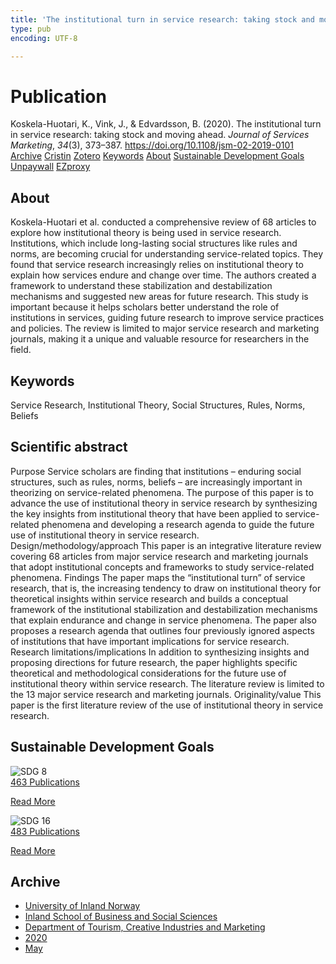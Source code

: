 ```yaml
---
title: 'The institutional turn in service research: taking stock and moving ahead'
type: pub
encoding: UTF-8

---
```

<h1>Publication</h1>
<article id="csl-bib-container-V7PH3MZC" class="csl-bib-container">
  <div class="csl-bib-body"> <div class="csl-entry">Koskela-Huotari, K., Vink, J., &#38; Edvardsson, B. (2020). The institutional turn in service research: taking stock and moving ahead. <i>Journal of Services Marketing</i>, <i>34</i>(3), 373–387. <a href="https://doi.org/10.1108/jsm-02-2019-0101">https://doi.org/10.1108/jsm-02-2019-0101</a></div> </div>
  <div class="csl-bib-buttons">
    <a href="#taxonomy-article-V7PH3MZC" alt="archive" class="csl-bib-button">Archive</a>
    <a href="https://app.cristin.no/results/show.jsf?id=1810209" alt="Cristin" class="csl-bib-button">Cristin</a>
    <a href="http://zotero.org/groups/5881554/items/V7PH3MZC" alt="Zotero" class="csl-bib-button">Zotero</a>
    <a href="#keywords-article-V7PH3MZC" alt="keywords" class="csl-bib-button">Keywords</a>
    <a href="#about-article-V7PH3MZC" alt="about_pub" class="csl-bib-button">About</a>
    <a href="#sdg-article-V7PH3MZC" alt="sdg" class="csl-bib-button">Sustainable Development Goals</a>
    <a href="https://doi.org/10.1108/jsm-02-2019-0101" alt="Unpaywall" class="csl-bib-button">Unpaywall</a>
    <a href="https://doi.org/10.1108/jsm-02-2019-0101" alt="EZproxy" class="csl-bib-button">EZproxy</a>
  </div>
  <div id="csl-bib-meta-container-V7PH3MZC"></div>
</article>
<div id="csl-bib-meta-V7PH3MZC" class="csl-bib-meta">
  <article id="about-article-V7PH3MZC" class="about_pub-article">
    <h1>About</h1>
    Koskela-Huotari et al. conducted a comprehensive review of 68 articles to explore how institutional theory is being used in service research. Institutions, which include long-lasting social structures like rules and norms, are becoming crucial for understanding service-related topics. They found that service research increasingly relies on institutional theory to explain how services endure and change over time. The authors created a framework to understand these stabilization and destabilization mechanisms and suggested new areas for future research. This study is important because it helps scholars better understand the role of institutions in services, guiding future research to improve service practices and policies. The review is limited to major service research and marketing journals, making it a unique and valuable resource for researchers in the field.
  </article>
  <article id="keywords-article-V7PH3MZC" class="keywords-article">
    <h1>Keywords</h1>
    Service Research, Institutional Theory, Social Structures, Rules, Norms, Beliefs
  </article>
  <article id="abstract-article-V7PH3MZC" class="abstract-article">
    <h1>Scientific abstract</h1>
    Purpose Service scholars are finding that institutions – enduring social structures, such as rules, norms, beliefs – are increasingly important in theorizing on service-related phenomena. The purpose of this paper is to advance the use of institutional theory in service research by synthesizing the key insights from institutional theory that have been applied to service-related phenomena and developing a research agenda to guide the future use of institutional theory in service research. Design/methodology/approach This paper is an integrative literature review covering 68 articles from major service research and marketing journals that adopt institutional concepts and frameworks to study service-related phenomena. Findings The paper maps the “institutional turn” of service research, that is, the increasing tendency to draw on institutional theory for theoretical insights within service research and builds a conceptual framework of the institutional stabilization and destabilization mechanisms that explain endurance and change in service phenomena. The paper also proposes a research agenda that outlines four previously ignored aspects of institutions that have important implications for service research. Research limitations/implications In addition to synthesizing insights and proposing directions for future research, the paper highlights specific theoretical and methodological considerations for the future use of institutional theory within service research. The literature review is limited to the 13 major service research and marketing journals. Originality/value This paper is the first literature review of the use of institutional theory in service research.
  </article>
  <article id="sdg-article-V7PH3MZC" class="sdg-article">
    <h1>Sustainable Development Goals</h1>
    <div class="sdg-container"><div id="sdg8" class="sdg">
        <img src="{{< params subfolder >}}images/sdg/sdg08_en.png" class="image" alt="SDG 8">
        <div class="sdg-overlay">
          <a href="{{< params subfolder >}}en/archive/?sdg=8#archive" class="sdg-publication-count"><span>463</span> Publications</a>
          <p><a href="https://sdgs.un.org/goals/goal8" class="sdg-read-more">Read More</a></p>
        </div>
      </div> <div id="sdg16" class="sdg">
        <img src="{{< params subfolder >}}images/sdg/sdg16_en.png" class="image" alt="SDG 16">
        <div class="sdg-overlay">
          <a href="{{< params subfolder >}}en/archive/?sdg=16#archive" class="sdg-publication-count"><span>483</span> Publications</a>
          <p><a href="https://sdgs.un.org/goals/goal16" class="sdg-read-more">Read More</a></p>
        </div>
      </div></div>
  </article>
  <article id="taxonomy-article-V7PH3MZC" class="taxonomy-article">
    <h1>Archive</h1>
    <ul>
      <li><a href="{{< params subfolder >}}en/archive/?key=3DCRN523">University of Inland Norway</a></li>
      <li><a href="{{< params subfolder >}}en/archive/?key=DU8Q9LN9">Inland School of Business and Social Sciences</a></li>
      <li><a href="{{< params subfolder >}}en/archive/?key=HTIZLGPZ">Department of Tourism, Creative Industries and Marketing</a></li>
      <li><a href="{{< params subfolder >}}en/archive/?key=6V8B4IYP">2020</a></li>
      <li><a href="{{< params subfolder >}}en/archive/?key=D72HBFQ3">May</a></li>
    </ul>
  </article>
</div>
